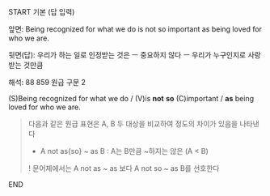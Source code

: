 START
기본 (답 입력)

앞면:
Being recognized for what we do is not so important as being loved for who we are.


뒷면(답):
우리가 하는 일로 인정받는 것은 ㅡ 중요하지 않다 ㅡ 우리가 누구인지로 사랑받는 것만큼


해석:
88 859 원급 구문 2

(S)Being recognized for what we do / (V)is **not** **so** (C)important / **as** being loved for who we are.

> 다음과 같은 원급 표현은 A, B 두 대상을 비교하여 정도의 차이가 있음을 나타낸다
> 
> - A not as{so} ~ as B : A는 B만큼 ~하지는 않은 (A < B)
> 
> ! 문어체에서는 A not as ~ as 보다 A not so ~ as B를 선호한다
<!--ID: 1696733207437-->
END